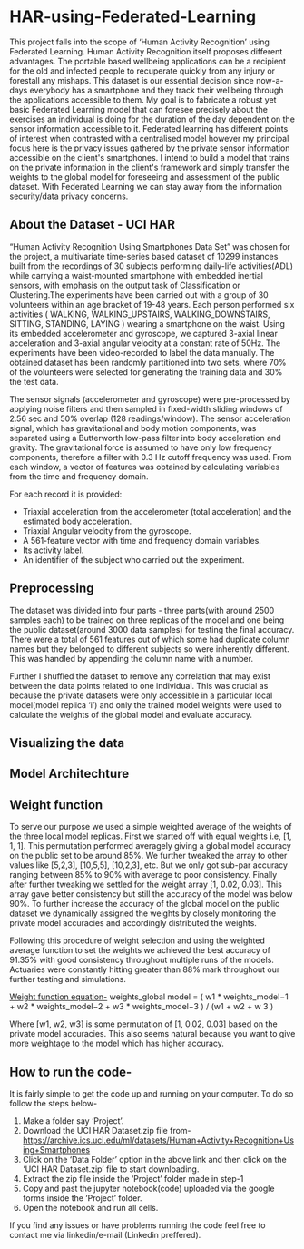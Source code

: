 # HAR-using-Federated-Learning

This project falls into the scope of ‘Human Activity Recognition’ using Federated Learning. Human Activity
Recognition itself proposes different advantages. The portable based wellbeing applications can be a
recipient for the old and infected people to recuperate quickly from any injury or forestall any mishaps. This
dataset is our essential decision since now-a-days everybody has a smartphone and they track their
wellbeing through the applications accessible to them.
My goal is to fabricate a robust yet basic Federated Learning model that can foresee precisely about the
exercises an individual is doing for the duration of the day dependent on the sensor information accessible to
it. Federated learning has different points of interest when contrasted with a centralised model however my
principal focus here is the privacy issues gathered by the private sensor information accessible on the client's
smartphones. I intend to build a model that trains on the private information in the client's framework and
simply transfer the weights to the global model for foreseeing and assessment of the public dataset. With
Federated Learning we can stay away from the information security/data privacy concerns.

## About the Dataset - UCI HAR

“Human Activity Recognition Using Smartphones Data Set” was chosen for the project, a multivariate
time-series based dataset of 10299 instances built from the recordings of 30 subjects performing daily-life
activities(ADL) while carrying a waist-mounted smartphone with embedded inertial sensors, with emphasis
on the output task of Classification or Clustering.The experiments have been carried out with a group of 30
volunteers within an age bracket of 19-48 years. Each person performed six activities (​ WALKING,
WALKING_UPSTAIRS, WALKING_DOWNSTAIRS, SITTING, STANDING, LAYING​ ) wearing a
smartphone on the waist. Using its embedded accelerometer and gyroscope, we captured 3-axial linear
acceleration and 3-axial angular velocity at a constant rate of 50Hz. The experiments have been
video-recorded to label the data manually. The obtained dataset has been randomly partitioned into two sets,
where 70% of the volunteers were selected for generating the training data and 30% the test data.

The sensor signals (accelerometer and gyroscope) were pre-processed by applying noise filters and then
sampled in fixed-width sliding windows of 2.56 sec and 50% overlap (128 readings/window). The sensor
acceleration signal, which has gravitational and body motion components, was separated using a
Butterworth low-pass filter into body acceleration and gravity. The gravitational force is assumed to have
only low frequency components, therefore a filter with 0.3 Hz cutoff frequency was used. From each
window, a vector of features was obtained by calculating variables from the time and frequency domain.

For each record it is provided:
* Triaxial acceleration from the accelerometer (total acceleration) and the estimated body acceleration.
* Triaxial Angular velocity from the gyroscope.
* A 561-feature vector with time and frequency domain variables.
* Its activity label.
* An identifier of the subject who carried out the experiment.

## Preprocessing

The dataset was divided into four parts - three parts(with around 2500 samples each) to
be trained on three replicas of the model and one being the public dataset(around 3000 data samples) for
testing the final accuracy. There were a total of 561 features out of which some had duplicate column names
but they belonged to different subjects so were inherently different. This was handled by appending the
column name with a number.

Further I shuffled the dataset to remove any correlation that may exist between the data points related to one individual.
This was crucial as because the private datasets were only accessible in a particular local model(model
replica ‘i’) and only the trained model weights were used to calculate the weights of the global model and
evaluate accuracy.

## Visualizing the data

## Model Architechture

## Weight function

To serve our purpose we used a simple weighted average of the weights of the three local model replicas.
First we started off with equal weights i.e, [1, 1, 1]. This permutation performed averagely giving a global
model accuracy on the public set to be around 85%. We further tweaked the array to other values like
[5,2,3], [10,5,5], [10,2,3], etc. But we only got sub-par accuracy ranging between 85% to 90% with average
to poor consistency. Finally after further tweaking we settled for the weight array [1, 0.02, 0.03]. This array
gave better consistency but still the accuracy of the model was below 90%. To further increase the accuracy
of the global model on the public dataset we dynamically assigned the weights by closely monitoring the
private model accuracies and accordingly distributed the weights.

Following this procedure of weight selection and using the weighted average function to set the weights we
achieved the best accuracy of 91.35% with good consistency throughout multiple runs of the models.
Actuaries were constantly hitting greater than 88% mark throughout our further testing and simulations.

<u>Weight function equation-</u>
weights_global model = ( w1 * weights_model−1 + w2 * weights_model−2 + w3 * weights_model−3 ) / (w1 + w2 + w 3 )

Where [w1, w2, w3] is some permutation of [1, 0.02, 0.03] based on the private model accuracies.
This also seems natural because you want to give more weightage to the model which has higher accuracy.

## How to run the code-

It is fairly simple to get the code up and running on your computer. To do so follow the steps below-

1. Make a folder say ‘Project’.
2. Download the UCI HAR Dataset.zip file from-
https://archive.ics.uci.edu/ml/datasets/Human+Activity+Recognition+Using+Smartphones
3. Click on the ‘Data Folder’ option in the above link and then click on the ‘UCI HAR Dataset.zip’ file
to start downloading.
4. Extract the zip file inside the ‘Project’ folder made in step-1
5. Copy and past the jupyter notebook(code) uploaded via the google forms inside the ‘Project’ folder.
6. Open the notebook and run all cells.

If you find any issues or have problems running the code feel free to contact me via linkedin/e-mail (Linkedin preffered).
